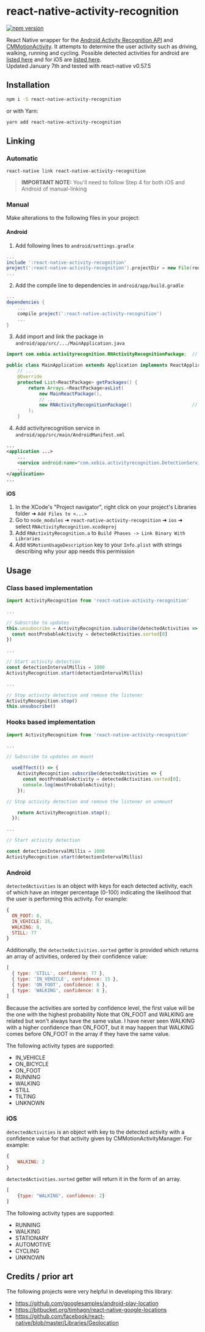 # react-native-activity-recognition

[![npm version][npm shield]][npm url]

React Native wrapper for the [Android Activity Recognition API][1] and [CMMotionActivity][3]. It attempts to determine the user activity such as
driving, walking, running and cycling. Possible detected activities for android are [listed here][2] and for iOS are [listed here][3].<br/>
Updated January 7th and tested with react-native v0.57.5

[1]: https://developers.google.com/android/reference/com/google/android/gms/location/ActivityRecognition
[2]: https://developers.google.com/android/reference/com/google/android/gms/location/DetectedActivity
[3]: https://developer.apple.com/reference/coremotion/cmmotionactivity
[4]: https://facebook.github.io/react-native/docs/linking-libraries-ios.html#manual-linking

[npm shield]: https://img.shields.io/npm/v/react-native-activity-recognition.svg
[npm url]: https://www.npmjs.com/package/react-native-activity-recognition

## Installation

```bash
npm i -S react-native-activity-recognition
```

or with Yarn:

```bash
yarn add react-native-activity-recognition
```

## Linking

### Automatic

`react-native link react-native-activity-recognition`

> **IMPORTANT NOTE:** You'll need to follow Step 4 for both iOS and Android of manual-linking

### Manual

Make alterations to the following files in your project:

#### Android

1. Add following lines to `android/settings.gradle`
```gradle
...
include ':react-native-activity-recognition'
project(':react-native-activity-recognition').projectDir = new File(rootProject.projectDir, '../node_modules/react-native-activity-recognition/android')
...
```

2. Add the compile line to dependencies in `android/app/build.gradle`
```gradle
...
dependencies {
    ...
    compile project(':react-native-activity-recognition')
    ...
}
```

3. Add import and link the package in `android/app/src/.../MainApplication.java`
```java
import com.xebia.activityrecognition.RNActivityRecognitionPackage;  // <--- add import

public class MainApplication extends Application implements ReactApplication {
    // ...
    @Override
    protected List<ReactPackage> getPackages() {
        return Arrays.<ReactPackage>asList(
            new MainReactPackage(),
            // ...
            new RNActivityRecognitionPackage()                      // <--- add package
        );
    }
```

4. Add activityrecognition service in `android/app/src/main/AndroidManifest.xml`
```xml
...
<application ...>
    ...
    <service android:name="com.xebia.activityrecognition.DetectionService"/>
    ...
</application>
...
```

#### iOS

1. In the XCode's "Project navigator", right click on your project's Libraries folder ➜ `Add Files to <...>`
2. Go to `node_modules` ➜ `react-native-activity-recognition` ➜ `ios` ➜ select `RNActivityRecognition.xcodeproj`
3. Add `RNActivityRecognition.a` to `Build Phases -> Link Binary With Libraries`
4. Add `NSMotionUsageDescription` key to your `Info.plist` with strings describing why your app needs this permission


## Usage 
### Class based implementation

```js
import ActivityRecognition from 'react-native-activity-recognition'

...

// Subscribe to updates
this.unsubscribe = ActivityRecognition.subscribe(detectedActivities => {
  const mostProbableActivity = detectedActivities.sorted[0]
})

...

// Start activity detection
const detectionIntervalMillis = 1000
ActivityRecognition.start(detectionIntervalMillis)

...

// Stop activity detection and remove the listener
ActivityRecognition.stop()
this.unsubscribe()
```

### Hooks based implementation

```js
import ActivityRecognition from 'react-native-activity-recognition'

...

// Subscribe to updates on mount

  useEffect(() => {
    ActivityRecognition.subscribe(detectedActivities => {
      const mostProbableActivity = detectedActivities.sorted[0];
      console.log(mostProbableActivity);
    });

// Stop activity detection and remove the listener on unmount

    return ActivityRecognition.stop();
  });

...

// Start activity detection

const detectionIntervalMillis = 1000
ActivityRecognition.start(detectionIntervalMillis)

```

### Android

`detectedActivities` is an object with keys for each detected activity, each of which have an integer percentage (0-100) indicating the likelihood that the user is performing this activity. For example:

```js
{
  ON_FOOT: 8,
  IN_VEHICLE: 15,
  WALKING: 8,
  STILL: 77
}
```

Additionally, the `detectedActivities.sorted` getter is provided which returns an array of activities, ordered by their
confidence value:

```js
[
  { type: 'STILL', confidence: 77 },
  { type: 'IN_VEHICLE', confidence: 15 },
  { type: 'ON_FOOT', confidence: 8 },
  { type: 'WALKING', confidence: 8 },
]
```

Because the activities are sorted by confidence level, the first value will be the one with the highest probability
Note that ON_FOOT and WALKING are related but won't always have the same value. I have never seen WALKING with a higher
confidence than ON_FOOT, but it may happen that WALKING comes before ON_FOOT in the array if they have the same value.

The following activity types are supported:

- IN_VEHICLE
- ON_BICYCLE
- ON_FOOT
- RUNNING
- WALKING
- STILL
- TILTING
- UNKNOWN

### iOS

`detectedActivities` is an object with key to the detected activity with a confidence value for that activity given by CMMotionActivityManager. For example:
```js
{
    WALKING: 2
}
```

`detectedActivities.sorted` getter will return it in the form of an array.
```js
[
    {type: "WALKING", confidence: 2}
]
```

The following activity types are supported:

- RUNNING
- WALKING
- STATIONARY
- AUTOMOTIVE
- CYCLING
- UNKNOWN

## Credits / prior art

The following projects were very helpful in developing this library:

- https://github.com/googlesamples/android-play-location
- https://bitbucket.org/timhagn/react-native-google-locations
- https://github.com/facebook/react-native/blob/master/Libraries/Geolocation

